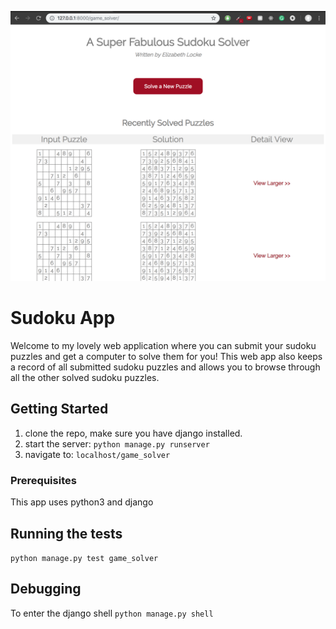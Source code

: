 ![sudoku app screenshot](https://raw.githubusercontent.com/elidlocke/django-sudoku/master/screenshots/sudoku-screenshot.png)

# Sudoku App

Welcome to my lovely web application where you can submit your sudoku puzzles and get a computer to solve them for you! This web app also keeps a record of all submitted sudoku puzzles and allows you to browse through all the other solved sudoku puzzles.

## Getting Started

1) clone the repo, make sure you have django installed.
2) start the server: `python manage.py runserver`
3) navigate to: `localhost/game_solver`

### Prerequisites

This app uses python3 and django

## Running the tests

`python manage.py test game_solver`

## Debugging

To enter the django shell `python manage.py shell`
